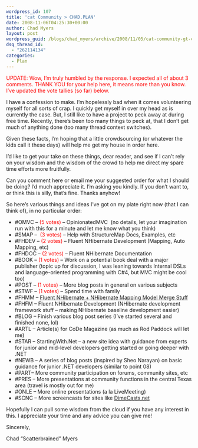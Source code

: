 ```yaml
---
wordpress_id: 107
title: 'cat Community > CHAD.PLAN'
date: 2008-11-06T04:25:30+00:00
author: Chad Myers
layout: post
wordpress_guid: /blogs/chad_myers/archive/2008/11/05/cat-community-gt-chad-plan.aspx
dsq_thread_id:
  - "262114134"
categories:
  - Plan
---
```

<font color="#ff0000">UPDATE: Wow, I’m truly humbled by the response. I expected all of about 3 comments. THANK YOU for your help here, it means more than you know.&#160; I’ve updated the vote tallies (so far) below.</font>

I have a confession to make. I’m hopelessly bad when it comes volunteering myself for all sorts of crap. I quickly get myself in over my head as is currently the case. But, I still like to have a project to peck away at during free time. Recently, there’s been too many things to peck at, that I don’t get much of anything done (too many thread context switches).

Given these facts, I’m hoping that a little crowdsourcing (or whatever the kids call it these days) will help me get my house in order here.

I’d like to get your take on these things, dear reader, and see if I can’t rely on your wisdom and the wisdom of the crowd to help me direct my spare time efforts more fruitfully.

Can you comment here or email me your suggested order for what I should be doing? I’d much appreciate it. I’m asking you kindly. If you don’t want to, or think this is silly, that’s fine. Thanks anyhow!

So here’s various things and ideas I’ve got on my plate right now (that I can think of), in no particular order:

  * #OMVC – <font color="#ff0000">(5 votes)</font> – OpinionatedMVC&#160; (no details, let your imagination run with this for a minute and let me know what you think) 
  * #SMAP –&#160; <font color="#ff0000">(3 votes)</font> – Help with StructureMap Docs, Examples, etc 
  * #FHDEV – <font color="#ff0000">(2 votes)</font> – Fluent NHibernate Development (Mapping, Auto Mapping, etc) 
  * #FHDOC – <font color="#ff0000">(2 votes)</font> – Fluent NHibernate Documentation 
  * #BOOK – <font color="#ff0000">(1 votes)</font> – Work on a potential book deal with a major publisher (topic up for discussion, I was leaning towards Internal DSLs and language-oriented programming with C#4, but MVC might be cool too) 
  * #POST – <font color="#ff0000">(1 votes)</font> – More blog posts in general on various subjects 
  * #STWF – <font color="#ff0000">(1 votes)</font> – Spend time with family
  * #FHMM – [Fluent NHibernate + NHibernate Mapping Model Merge Stuff](http://groups.google.com/group/fluent-nhibernate/browse_thread/thread/44f7176442aa0d85) 
  * #FHFM – Fluent NHibernate Development (NHibernate development framework stuff – making NHibernate baseline development easier) 
  * #BLOG – Finish various blog post series (I’ve started several and finished none, lol) 
  * #ARTL – Article(s) for CoDe Magazine (as much as Rod Paddock will let me) 
  * #STAR – StartingWith.Net – a new site idea with guidance from experts for junior and mid-level developers getting started or going deeper with .NET 
  * #NEWB – A series of blog posts (inspired by Sheo Narayan) on basic guidance for junior .NET developers (similar to point 08) 
  * #PART– More community participation on forums, community sites, etc 
  * #PRES – More presentations at community functions in the central Texas area (travel is mostly out for me) 
  * #ONLE – More online presentations (a la LiveMeeting) 
  * #SCNC – More screencasts for sites like [DimeCasts.net](http://www.dimecasts.net) 

Hopefully I can pull some wisdom from the cloud if you have any interest in this. I appreciate your time and any advice you can give me!

Sincerely,

Chad “Scatterbrained” Myers